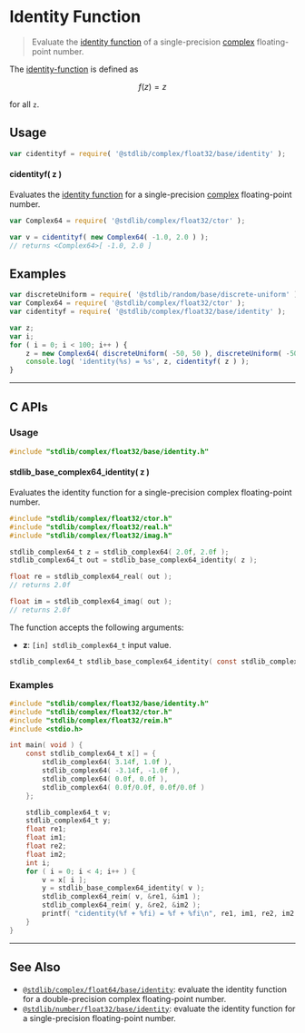 <!--

@license Apache-2.0

Copyright (c) 2021 The Stdlib Authors.

Licensed under the Apache License, Version 2.0 (the "License");
you may not use this file except in compliance with the License.
You may obtain a copy of the License at

   http://www.apache.org/licenses/LICENSE-2.0

Unless required by applicable law or agreed to in writing, software
distributed under the License is distributed on an "AS IS" BASIS,
WITHOUT WARRANTIES OR CONDITIONS OF ANY KIND, either express or implied.
See the License for the specific language governing permissions and
limitations under the License.

-->

# Identity Function

> Evaluate the [identity function][identity-function] of a single-precision [complex][@stdlib/complex/float32/ctor] floating-point number.

<section class="intro">

The [identity-function][identity-function] is defined as

<!-- <equation class="equation" label="eq:identity_function" align="center" raw="f(z) = z" alt="Identity function"> -->

```math
f(z) = z
```

<!-- <div class="equation" align="center" data-raw-text="f(z) = z" data-equation="eq:identity_function">
    <img src="https://cdn.jsdelivr.net/gh/stdlib-js/stdlib@79c18caa8e6697ecbe8bcf813a8d54a470168a75/lib/node_modules/@stdlib/complex/float32/base/identity/docs/img/equation_identity_function.svg" alt="Identity function">
    <br>
</div> -->

<!-- </equation> -->

for all `z`.

</section>

<!-- /.intro -->

<section class="usage">

## Usage

```javascript
var cidentityf = require( '@stdlib/complex/float32/base/identity' );
```

#### cidentityf( z )

Evaluates the [identity function][identity-function] for a single-precision [complex][@stdlib/complex/float32/ctor] floating-point number.

```javascript
var Complex64 = require( '@stdlib/complex/float32/ctor' );

var v = cidentityf( new Complex64( -1.0, 2.0 ) );
// returns <Complex64>[ -1.0, 2.0 ]
```

</section>

<!-- /.usage -->

<section class="examples">

## Examples

<!-- eslint no-undef: "error" -->

```javascript
var discreteUniform = require( '@stdlib/random/base/discrete-uniform' );
var Complex64 = require( '@stdlib/complex/float32/ctor' );
var cidentityf = require( '@stdlib/complex/float32/base/identity' );

var z;
var i;
for ( i = 0; i < 100; i++ ) {
    z = new Complex64( discreteUniform( -50, 50 ), discreteUniform( -50, 50 ) );
    console.log( 'identity(%s) = %s', z, cidentityf( z ) );
}
```

</section>

<!-- /.examples -->

<!-- C interface documentation. -->

* * *

<section class="c">

## C APIs

<!-- Section to include introductory text. Make sure to keep an empty line after the intro `section` element and another before the `/section` close. -->

<section class="intro">

</section>

<!-- /.intro -->

<!-- C usage documentation. -->

<section class="usage">

### Usage

```c
#include "stdlib/complex/float32/base/identity.h"
```

#### stdlib_base_complex64_identity( z )

Evaluates the identity function for a single-precision complex floating-point number.

```c
#include "stdlib/complex/float32/ctor.h"
#include "stdlib/complex/float32/real.h"
#include "stdlib/complex/float32/imag.h"

stdlib_complex64_t z = stdlib_complex64( 2.0f, 2.0f );
stdlib_complex64_t out = stdlib_base_complex64_identity( z );

float re = stdlib_complex64_real( out );
// returns 2.0f

float im = stdlib_complex64_imag( out );
// returns 2.0f
```

The function accepts the following arguments:

-   **z**: `[in] stdlib_complex64_t` input value.

```c
stdlib_complex64_t stdlib_base_complex64_identity( const stdlib_complex64_t z );
```

</section>

<!-- /.usage -->

<!-- C API usage notes. Make sure to keep an empty line after the `section` element and another before the `/section` close. -->

<section class="notes">

</section>

<!-- /.notes -->

<!-- C API usage examples. -->

<section class="examples">

### Examples

```c
#include "stdlib/complex/float32/base/identity.h"
#include "stdlib/complex/float32/ctor.h"
#include "stdlib/complex/float32/reim.h"
#include <stdio.h>

int main( void ) {
    const stdlib_complex64_t x[] = {
        stdlib_complex64( 3.14f, 1.0f ),
        stdlib_complex64( -3.14f, -1.0f ),
        stdlib_complex64( 0.0f, 0.0f ),
        stdlib_complex64( 0.0f/0.0f, 0.0f/0.0f )
    };

    stdlib_complex64_t v;
    stdlib_complex64_t y;
    float re1;
    float im1;
    float re2;
    float im2;
    int i;
    for ( i = 0; i < 4; i++ ) {
        v = x[ i ];
        y = stdlib_base_complex64_identity( v );
        stdlib_complex64_reim( v, &re1, &im1 );
        stdlib_complex64_reim( y, &re2, &im2 );
        printf( "cidentity(%f + %fi) = %f + %fi\n", re1, im1, re2, im2 );
    }
}
```

</section>

<!-- /.examples -->

</section>

<!-- /.c -->

<!-- Section for related `stdlib` packages. Do not manually edit this section, as it is automatically populated. -->

<section class="related">

* * *

## See Also

-   <span class="package-name">[`@stdlib/complex/float64/base/identity`][@stdlib/complex/float64/base/identity]</span><span class="delimiter">: </span><span class="description">evaluate the identity function for a double-precision complex floating-point number.</span>
-   <span class="package-name">[`@stdlib/number/float32/base/identity`][@stdlib/number/float32/base/identity]</span><span class="delimiter">: </span><span class="description">evaluate the identity function for a single-precision floating-point number.</span>

</section>

<!-- /.related -->

<!-- Section for all links. Make sure to keep an empty line after the `section` element and another before the `/section` close. -->

<section class="links">

[identity-function]: https://en.wikipedia.org/wiki/Identity_function

[@stdlib/complex/float32/ctor]: https://github.com/stdlib-js/stdlib/tree/develop/lib/node_modules/%40stdlib/complex/float32/ctor

<!-- <related-links> -->

[@stdlib/complex/float64/base/identity]: https://github.com/stdlib-js/stdlib/tree/develop/lib/node_modules/%40stdlib/complex/float64/base/identity

[@stdlib/number/float32/base/identity]: https://github.com/stdlib-js/stdlib/tree/develop/lib/node_modules/%40stdlib/number/float32/base/identity

<!-- </related-links> -->

</section>

<!-- /.links -->
